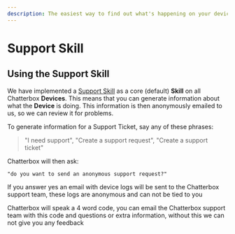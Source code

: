 ```yaml
---
description: The easiest way to find out what's happening on your device.
---
```


# Support Skill

## Using the Support Skill

We have implemented a [Support Skill](https://github.com/ChatterboxAI/skill-support) as a core \(default\) **Skill** on all Chatterbox **Devices**. 
This means that you can generate information about what the **Device** is doing.
This information is then anonymously emailed to us, so we can review it for problems.

To generate information for a Support Ticket, say any of these phrases:

> "I need support", "Create a support request", "Create a support ticket"

Chatterbox will then ask:

`"do you want to send an anonymous support request?"`

If you answer yes an email with device logs will be sent to the Chatterbox support team, these logs are anonymous and can not be tied to you

Chatterbox will speak a 4 word code, you can email the Chatterbox support team with this code and questions or extra information, without this we can not give you any feedback

